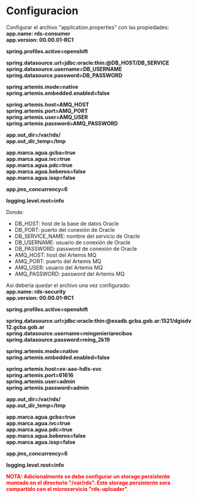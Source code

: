 # Configuracion 
Configurar el archivo "application.properties" con las propiedades:<br>
<strong>
app.name: rds-consumer<br>
app.version: 00.00.01-RC1<br>

spring.profiles.active=openshift<br>

spring.datasource.url=jdbc:oracle:thin:@DB_HOST/DB_SERVICE<br>
spring.datasource.username=DB_USERNAME<br>
spring.datasource.password=DB_PASSWORD<br>

spring.artemis.mode=native<br>
spring.artemis.embedded.enabled=false<br>

spring.artemis.host=AMQ_HOST<br>
spring.artemis.port=AMQ_PORT<br>
spring.artemis.user=AMQ_USER<br>
spring.artemis.password=AMQ_PASSWORD<br>

app.out_dir=/var/rds/<br>
app.out_dir_temp=/tmp<br>

app.marca.agua.gcba=true<br>
app.marca.agua.ivc=true<br>
app.marca.agua.pdc=true<br>
app.marca.agua.boberos=false<br>
app.marca.agua.issp=false<br>

app.jms_concurrency=6<br>

logging.level.root=info<br>
</strong>

<p>
Donde:
<ul>
    <li>DB_HOST: host de la base de datos Oracle</li>
    <li>DB_PORT: puerto del conexión de Oracle</li>
    <li>DB_SERVICE_NAME: nombre del servicio de Oracle </li>
    <li>DB_USERNAME: usuario de conexión de Oracle</li>
    <li>DB_PASSWORD: password de conexión de Oracle </li>
    <li>AMQ_HOST: host del Artemis MQ</li>
    <li>AMQ_PORT: puerto del Artemis MQ</li>
    <li>AMQ_USER: usuario del Artemis MQ</li>
    <li>AMQ_PASSWORD: password del Artemis MQ</li>
</ul>
</p>

<p>
Asi deberia quedar el archivo una vez configurado:<br>
<strong>
app.name: rds-security<br>
app.version: 00.00.01-RC1<br>

spring.profiles.active=openshift<br>

spring.datasource.url=jdbc:oracle:thin:@exadb.gcba.gob.ar:1521/dgisdv12.gcba.gob.ar<br>
spring.datasource.username=reingenieriarecibos<br>
spring.datasource.password=reing_2k19<br>

spring.artemis.mode=native<br>
spring.artemis.embedded.enabled=false<br>

spring.artemis.host=ex-aao-hdls-svc<br>
spring.artemis.port=61616<br>
spring.artemis.user=admin<br>
spring.artemis.password=admin<br>

app.out_dir=/var/rds/<br>
app.out_dir_temp=/tmp<br>

app.marca.agua.gcba=true<br>
app.marca.agua.ivc=true<br>
app.marca.agua.pdc=true<br>
app.marca.agua.boberos=false<br>
app.marca.agua.issp=false<br>

app.jms_concurrency=6<br>

logging.level.root=info<br>
</strong>
</p>

<strong style="color: red">
NOTA: Adicionalmente se debe configurar un storage persistente montado en el directorio "/var/rds". 
Este storage persistente sera compartido con el microservicio "rds-uploader".
</strong>